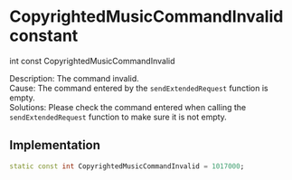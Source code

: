 


# CopyrightedMusicCommandInvalid constant







int const CopyrightedMusicCommandInvalid
  




<p>Description: The command invalid. <br>Cause: The command entered by the <code>sendExtendedRequest</code> function is empty. <br>Solutions: Please check the command entered when calling the <code>sendExtendedRequest</code> function to make sure it is not empty.</p>



## Implementation

```dart
static const int CopyrightedMusicCommandInvalid = 1017000;
```







